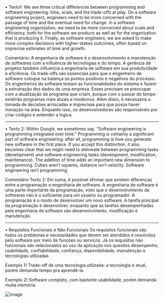 • Texto1: We see three critical differences between programming and software engineering: time, scale, and the trade-offs at play. On a software engineering project, engineers need to be more concerned with the passage of time and the eventual need for change. In a software engineering organization, we need to be more concerned about scale and efficiency, both for the software we produce as well as for the organization that is producing it. Finally, as software engineers, we are asked to make more complex decisions with higher-stakes outcomes, often based on imprecise estimates of time and growth.

Comentário: A engenharia de software é o desenvolvimento e manutenção de softwares com a influência de tecnologias e do tempo. A gerência de projetos também influencia a engenharia de software em sua produtividade e eficiência. Os trade-offs são essenciais para que o engenheiro de software coloque na balança os pontos positivos e negativos do processo. Os engenheiros de software testam as funcionalidades do sistema e fazem a estrutração dos dados de uma empresa. Esses precisam se preocupar com a atualização do programa que criam, porque com o passar do tempo existirão programas mais atuais e modernos. Além disso, é necessária a tomada de decisões arriscadas e imprecisas para que possa haver inovação na área. Enquanto isso, os desenvolvedores são responsáveis por criar códigos e entender a lógica.

--------------------------------------------------------------------------------------------------------------------------------------------------------------------

• Texto 2: Within Google, we sometimes say, “Software engineering is programming integrated over time.” Programming is certainly a significant part of software engineering: after all, programming is how you generate new software in the first place. If you accept this distinction, it also becomes clear that we might need to delineate between programming tasks (development) and software engineering tasks (development, modification, maintenance). The addition of time adds an important new dimension to programming. Cubes aren’t squares, distance isn’t velocity. Software engineering isn’t programming.

Comentário Texto 2: Em suma, é possível afirmar que existem diferenças entre a programação e engenharia de software. A engenharia de software é uma parte importante da programação, visto que o desenvolvimento de softwares não é o suficiente para um usuário ou programador. A programação é o modo de desenvolver um novo software. A tarefa principal da programação é desenvolver, enquanto que as tarefas desempenhadas pela engenharia de software são desenvolvimento, modificação e manutenção. 

--------------------------------------------------------------------------------------------------------------------------------------------------------------------

• Requisitos Funcionais e Não Funcionais
Os requisitos funcionais são todos os problemas e necessidades que devem ser atendidos e resolvidos pelo software por meio de funções ou serviços. 
Já os requisitos não funcionais são relacionados ao uso da aplicação nos quesitos desempenho, usabilidade, confiabilidade, confiança, disponibilidade, manutenção e tecnologias utilizadas  

Exemplo 1) Trade-off de uma tecnologia utilizada: a tecnologia é atual, porém demanda tempo pra aprendê-la. 

Exemplo 2) Software completo, com bastante usabilidade, porém demanda muita memória. 

![image](https://user-images.githubusercontent.com/111988963/227047540-7e342d84-fd3d-4463-a180-90e3f77cc000.png)
